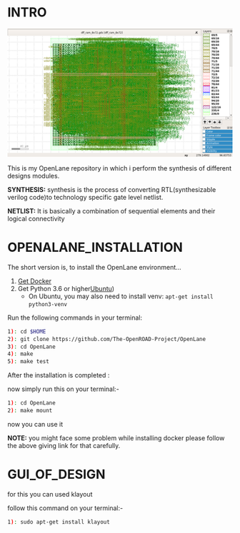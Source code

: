 # INTRO
![logo](https://github.com/muhammadtalhasami/openlane/blob/main/designs/ram_8x72/src/klayout_8x72.png)

This is my OpenLane repository in which i perform the synthesis of different designs modules.

**SYNTHESIS:** synthesis is the process of converting RTL(synthesizable verilog code)to technology specific gate level netlist.

**NETLIST:** It is basically a combination of sequential elements and their logical connectivity

# OPENALANE_INSTALLATION 

The short version is, to install the OpenLane environment...

1. [Get Docker](https://docs.docker.com/get-docker/)
2. Get Python 3.6 or higher[Ubuntu](https://packages.ubuntu.com/focal/python3))
    * On Ubuntu, you may also need to install venv: `apt-get install python3-venv`
  
Run the following commands in your terminal:

```sh
1): cd $HOME
2): git clone https://github.com/The-OpenROAD-Project/OpenLane
3): cd OpenLane
4): make
5): make test
```

After the installation is completed :

now simply run this on your terminal:-

```sh
1): cd OpenLane
2): make mount
```

now you can use it

**NOTE:** you might face some problem while installing docker please follow the above giving link for that carefully. 

# GUI_OF_DESIGN

for this you can used klayout 

follow this command on your terminal:-

```sh
1): sudo apt-get install klayout
```


